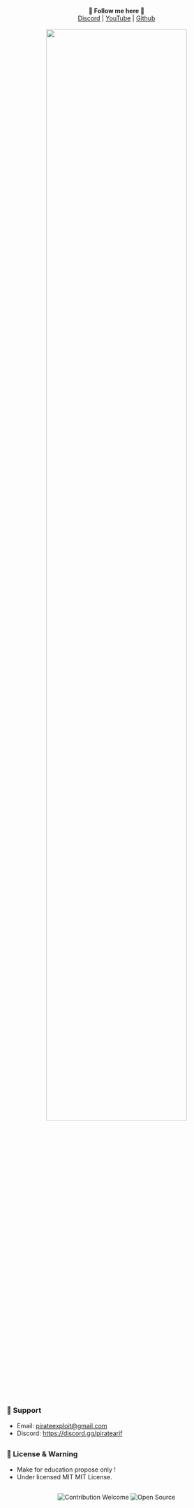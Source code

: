 <p align='center'>
  <b>🎨 Follow me here 🎨</b><br>  
  <a href="https://discord.gg/piratearif">Discord</a> |
  <a href="https://www.youtube.com/channel/piratearif?sub_confirmation=1">YouTube</a> |
  <a href="https://github.com/piratearif">Github</a><br><br>
  <img src="https://user-images.githubusercontent.com/34863281/235225942-5f2c6278-96b6-4815-98c5-e952dfa6b7d5.jpg" style="width: 80%">
</p>

##   

### 🧰 Support
- Email: <pirateexploit@gmail.com>
- Discord: https://discord.gg/piratearif

##  

### 📜 License & Warning
- Make for education propose only !
- Under licensed MIT MIT License.

##  

<p align="center">
  <img src="https://img.shields.io/badge/contributions-welcome-brightgreen.svg?style=flat" alt="Contribution Welcome">
  <img src="https://badges.frapsoft.com/os/v3/open-source.svg?v=103" alt="Open Source">
</p>
